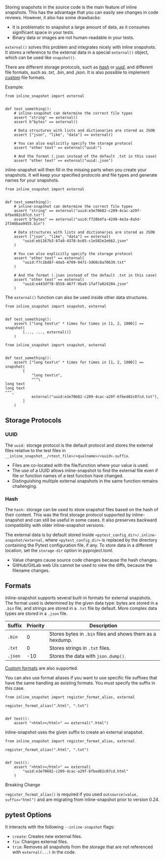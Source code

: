Storing snapshots in the source code is the main feature of inline snapshots. This has the advantage that you can easily see changes in code reviews. However, it also has some drawbacks:

- It is problematic to snapshot a large amount of data, as it consumes significant space in your tests.
- Binary data or images are not human-readable in your tests.

`external()` solves this problem and integrates nicely with inline snapshots. It stores a reference to the external data in a special `external()` object, which can be used like `snapshot()`.

There are different storage protocols, such as [*hash*](#hash) or [*uuid*](#uuid), and different file formats, such as *.txt*, *.bin*, and *.json*. It is also possible to implement [*custom*](../register_format/) file formats.

Example:

```
from inline_snapshot import external


def test_something():
    # inline-snapshot can determine the correct file types
    assert "string" == external()
    assert b"bytes" == external()

    # Data structures with lists and dictionaries are stored as JSON
    assert ["json", "like", "data"] == external()

    # You can also explicitly specify the storage protocol
    assert "other text" == external("uuid:")

    # And the format (.json instead of the default .txt in this case)
    assert "other text" == external("uuid:.json")

```

inline-snapshot will then fill in the missing parts when you create your snapshots. It will keep your specified protocols and file types and generate names for your snapshots.

```
from inline_snapshot import external


def test_something():
    # inline-snapshot can determine the correct file types
    assert "string" == external("uuid:e3e70682-c209-4cac-a29f-6fbed82c07cd.txt")
    assert b"bytes" == external("uuid:f728b4fa-4248-4e3a-8a5d-2f346baa9455.bin")

    # Data structures with lists and dictionaries are stored as JSON
    assert ["json", "like", "data"] == external(
        "uuid:eb1167b3-67a9-4378-bc65-c1e582e2e662.json"
    )

    # You can also explicitly specify the storage protocol
    assert "other text" == external(
        "uuid:f7c1bd87-4da5-4709-9471-3d60c8a70639.txt"
    )

    # And the format (.json instead of the default .txt in this case)
    assert "other text" == external(
        "uuid:e443df78-9558-467f-9ba9-1faf7a024204.json"
    )

```

The `external()` function can also be used inside other data structures.

```
from inline_snapshot import snapshot, external


def test_something():
    assert ["long text\n" * times for times in [1, 2, 1000]] == snapshot(
        [..., ..., external()]
    )

```

```
from inline_snapshot import snapshot, external


def test_something():
    assert ["long text\n" * times for times in [1, 2, 1000]] == snapshot(
        [
            "long text\n",
            """\
long text
long text
""",
            external("uuid:e3e70682-c209-4cac-a29f-6fbed82c07cd.txt"),
        ]
    )

```

## Storage Protocols

### UUID

The `uuid:` storage protocol is the default protocol and stores the external files relative to the test files in `__inline_snapshot__/<test_file>/<qualname>/<uuid>.suffix`.

- Files are co-located with the file/function where your value is used.
- The use of a UUID allows inline-snapshot to find the external file even if file or function names of a test function have changed.
- Distinguishing multiple external snapshots in the same function remains challenging.

### Hash

The `hash:` storage can be used to store snapshot files based on the hash of their content. This was the first storage protocol supported by inline-snapshot and can still be useful in some cases. It also preserves backward compatibility with older inline-snapshot versions.

The external data is by default stored inside `<pytest_config_dir>/.inline-snapshot/external`, where `<pytest_config_dir>` is replaced by the directory containing the Pytest configuration file, if any. To store data in a different location, set the `storage-dir` option in pyproject.toml.

- Value changes cause source code changes because the hash changes.
- GitHub/GitLab web UIs cannot be used to view the diffs, because the filename changes.

## Formats

inline-snapshot supports several built-in formats for external snapshots. The format used is determined by the given data type: bytes are stored in a `.bin` file, and strings are stored in a `.txt` file by default. More complex data types are stored in a `.json` file.

| Suffix  | Priority | Description                                               |
| ------- | -------- | --------------------------------------------------------- |
| `.bin`  | 0        | Stores bytes in `.bin` files and shows them as a hexdump. |
| `.txt`  | 0        | Stores strings in `.txt` files.                           |
| `.json` | -10      | Stores the data with `json.dump()`.                       |

[Custom formats](../register_format/) are also supported.

You can also use format aliases if you want to use specific file suffixes that have the same handling as existing formats. You must specify the suffix in this case.

```
from inline_snapshot import register_format_alias, external

register_format_alias(".html", ".txt")


def test():
    assert "<html></html>" == external(".html")

```

inline-snapshot uses the given suffix to create an external snapshot.

```
from inline_snapshot import register_format_alias, external

register_format_alias(".html", ".txt")


def test():
    assert "<html></html>" == external(
        "uuid:e3e70682-c209-4cac-a29f-6fbed82c07cd.html"
    )

```

Breaking Change

`register_format_alias()` is required if you used `outsource(value, suffix="html")` and are migrating from inline-snapshot prior to version 0.24.

## pytest Options

It interacts with the following `--inline-snapshot` flags:

- `create`: Creates new external files.
- `fix`: Changes external files.
- `trim`: Removes all snapshots from the storage that are not referenced with `external(...)` in the code.
